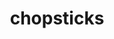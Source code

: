 ---
layout: smileys&emotion
title: chopsticks
emoji: chopsticks
permalink: 🥢.html
image: assets/img/3moji/chopsticks.png
---